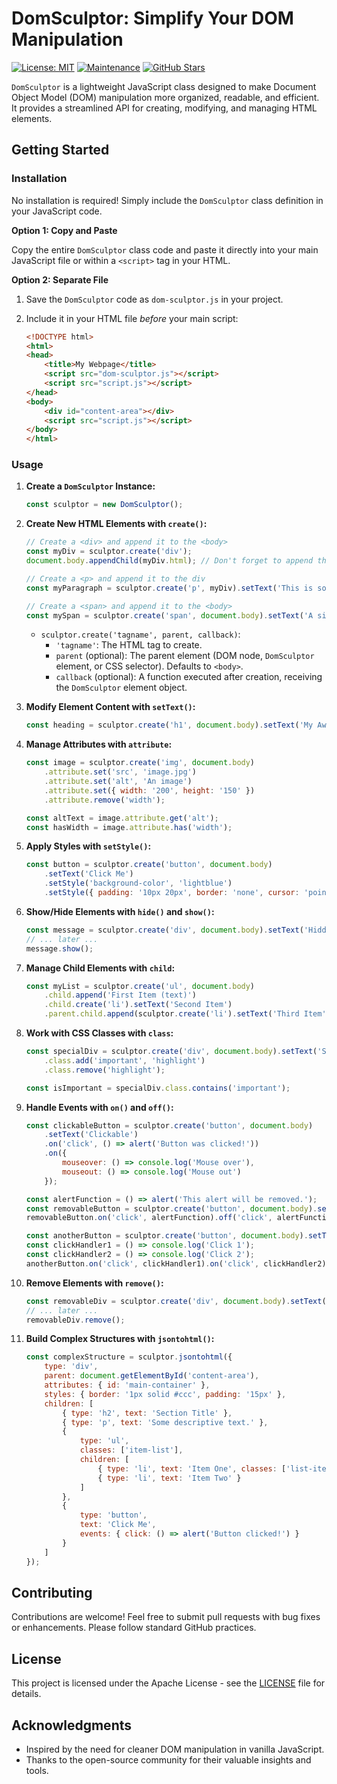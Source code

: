 # DomSculptor: Simplify Your DOM Manipulation

[![License: MIT](https://img.shields.io/badge/License-MIT-yellow.svg)](https://opensource.org/licenses/MIT)
[![Maintenance](https://img.shields.io/badge/Maintained%3F-yes-green.svg)](https://GitHub.com/your-username/your-repo/graphs/commit-activity)
[![GitHub Stars](https://img.shields.io/github/stars/your-username/your-repo?style=social)](https://github.com/your-username/your-repo/stargazers)

`DomSculptor` is a lightweight JavaScript class designed to make Document Object Model (DOM) manipulation more organized, readable, and efficient. It provides a streamlined API for creating, modifying, and managing HTML elements.

## Getting Started

### Installation

No installation is required! Simply include the `DomSculptor` class definition in your JavaScript code.

**Option 1: Copy and Paste**

Copy the entire `DomSculptor` class code and paste it directly into your main JavaScript file or within a `<script>` tag in your HTML.

**Option 2: Separate File**

1.  Save the `DomSculptor` code as `dom-sculptor.js` in your project.
2.  Include it in your HTML file *before* your main script:

    ```html
    <!DOCTYPE html>
    <html>
    <head>
        <title>My Webpage</title>
        <script src="dom-sculptor.js"></script>
        <script src="script.js"></script>
    </head>
    <body>
        <div id="content-area"></div>
        <script src="script.js"></script>
    </body>
    </html>
    ```

### Usage

1.  **Create a `DomSculptor` Instance:**

    ```javascript
    const sculptor = new DomSculptor();
    ```

2.  **Create New HTML Elements with `create()`:**

    ```javascript
    // Create a <div> and append it to the <body>
    const myDiv = sculptor.create('div');
    document.body.appendChild(myDiv.html); // Don't forget to append the actual HTML element

    // Create a <p> and append it to the div
    const myParagraph = sculptor.create('p', myDiv).setText('This is some text.');

    // Create a <span> and append it to the <body>
    const mySpan = sculptor.create('span', document.body).setText('A simple span.');
    ```

    * `sculptor.create('tagname', parent, callback)`:
        * `'tagname'`: The HTML tag to create.
        * `parent` (optional): The parent element (DOM node, `DomSculptor` element, or CSS selector). Defaults to `<body>`.
        * `callback` (optional): A function executed after creation, receiving the `DomSculptor` element object.

3.  **Modify Element Content with `setText()`:**

    ```javascript
    const heading = sculptor.create('h1', document.body).setText('My Awesome Title');
    ```

4.  **Manage Attributes with `attribute`:**

    ```javascript
    const image = sculptor.create('img', document.body)
        .attribute.set('src', 'image.jpg')
        .attribute.set('alt', 'An image')
        .attribute.set({ width: '200', height: '150' })
        .attribute.remove('width');

    const altText = image.attribute.get('alt');
    const hasWidth = image.attribute.has('width');
    ```

5.  **Apply Styles with `setStyle()`:**

    ```javascript
    const button = sculptor.create('button', document.body)
        .setText('Click Me')
        .setStyle('background-color', 'lightblue')
        .setStyle({ padding: '10px 20px', border: 'none', cursor: 'pointer' });
    ```

6.  **Show/Hide Elements with `hide()` and `show()`:**

    ```javascript
    const message = sculptor.create('div', document.body).setText('Hidden Message').hide();
    // ... later ...
    message.show();
    ```

7.  **Manage Child Elements with `child`:**

    ```javascript
    const myList = sculptor.create('ul', document.body)
        .child.append('First Item (text)')
        .child.create('li').setText('Second Item')
        .parent.child.append(sculptor.create('li').setText('Third Item'));
    ```

8.  **Work with CSS Classes with `class`:**

    ```javascript
    const specialDiv = sculptor.create('div', document.body).setText('Special')
        .class.add('important', 'highlight')
        .class.remove('highlight');

    const isImportant = specialDiv.class.contains('important');
    ```

9.  **Handle Events with `on()` and `off()`:**

    ```javascript
    const clickableButton = sculptor.create('button', document.body)
        .setText('Clickable')
        .on('click', () => alert('Button was clicked!'))
        .on({
            mouseover: () => console.log('Mouse over'),
            mouseout: () => console.log('Mouse out')
        });

    const alertFunction = () => alert('This alert will be removed.');
    const removableButton = sculptor.create('button', document.body).setText('Removable Alert');
    removableButton.on('click', alertFunction).off('click', alertFunction);

    const anotherButton = sculptor.create('button', document.body).setText('Multiple Clicks');
    const clickHandler1 = () => console.log('Click 1');
    const clickHandler2 = () => console.log('Click 2');
    anotherButton.on('click', clickHandler1).on('click', clickHandler2).off('click');
    ```

10. **Remove Elements with `remove()`:**

    ```javascript
    const removableDiv = sculptor.create('div', document.body).setText('I will be removed.');
    // ... later ...
    removableDiv.remove();
    ```

11. **Build Complex Structures with `jsontohtml()`:**

    ```javascript
    const complexStructure = sculptor.jsontohtml({
        type: 'div',
        parent: document.getElementById('content-area'),
        attributes: { id: 'main-container' },
        styles: { border: '1px solid #ccc', padding: '15px' },
        children: [
            { type: 'h2', text: 'Section Title' },
            { type: 'p', text: 'Some descriptive text.' },
            {
                type: 'ul',
                classes: ['item-list'],
                children: [
                    { type: 'li', text: 'Item One', classes: ['list-item'] },
                    { type: 'li', text: 'Item Two' }
                ]
            },
            {
                type: 'button',
                text: 'Click Me',
                events: { click: () => alert('Button clicked!') }
            }
        ]
    });
    ```

## Contributing

Contributions are welcome! Feel free to submit pull requests with bug fixes or enhancements. Please follow standard GitHub practices.

## License

This project is licensed under the Apache License - see the [LICENSE](LICENSE) file for details.

## Acknowledgments

* Inspired by the need for cleaner DOM manipulation in vanilla JavaScript.
* Thanks to the open-source community for their valuable insights and tools.